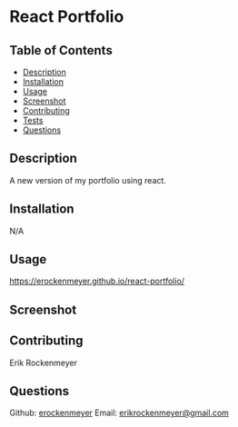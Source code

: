 # React Portfolio
## Table of Contents
- [Description](README.md#description)
- [Installation](README.md#installation)
- [Usage](README.md#usage)
- [Screenshot](README.md#screenshot)
- [Contributing](README.md#contributing)
- [Tests](README.md#tests)
- [Questions](README.md#questions)

## Description
A new version of my portfolio using react.

## Installation
N/A

## Usage
https://erockenmeyer.github.io/react-portfolio/

## Screenshot


## Contributing
Erik Rockenmeyer

## Questions
Github: [erockenmeyer](https://github.com/erockenmeyer)
Email: erikrockenmeyer@gmail.com